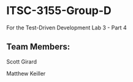 # ITSC-3155-Group-D
For the Test-Driven Development Lab 3 - Part 4

## Team Members:

Scott Girard

Matthew Keiller
